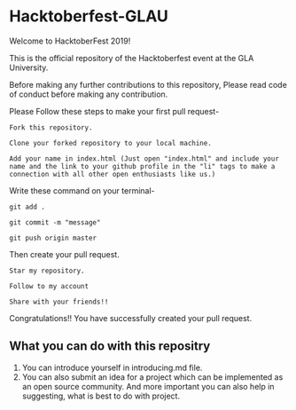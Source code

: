# Hacktoberfest-GLAU
Welcome to HacktoberFest 2019!

This is the official repository of the Hacktoberfest event at the GLA University.

Before making any further contributions to this repository, Please read code of conduct before making any contribution.


Please Follow these steps to make your first pull request-

    Fork this repository.

    Clone your forked repository to your local machine.

    Add your name in index.html (Just open "index.html" and include your name and the link to your github profile in the "li" tags to make a connection with all other open enthusiasts like us.)

Write these command on your terminal-

    git add .
    
    git commit -m "message"
    
    git push origin master
    
Then create your pull request.

    Star my repository.
    
    Follow to my account
    
    Share with your friends!!

Congratulations!! You have successfully created your pull request.

## What you can do with this repositry
1. You can introduce yourself in introducing.md file.
2. You can also submit an idea for a project which can be implemented as an open source community.
And more important you can also help in suggesting, what is best to do with project.

